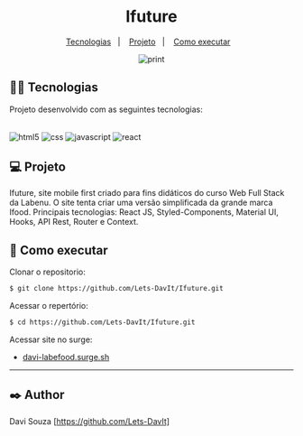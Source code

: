 <h1 align="center">Ifuture</h1>

<p align="center">
  <a href="#-tecnologias">Tecnologias</a>&nbsp;&nbsp;&nbsp;|&nbsp;&nbsp;&nbsp;
  <a href="#-projeto">Projeto</a>&nbsp;&nbsp;&nbsp;|&nbsp;&nbsp;&nbsp;
  <a href="#-como-executar">Como executar</a>&nbsp;&nbsp;&nbsp;
  


<p align="center"><img src='https://user-images.githubusercontent.com/98923819/184248020-b8ff56e6-8a64-4310-b723-b8125e4db99c.png' alt='print'></p>




## 👨‍💻 Tecnologias

Projeto desenvolvido com as seguintes tecnologias:
<div style="display: inline-block"><br/>
    <img align="center" src="https://img.shields.io/badge/HTML5-E34F26?style=for-the-badge&logo=html5&logoColor=white" alt="html5" />
    <img align="center" src="https://img.shields.io/badge/CSS3-1572B6?style=for-the-badge&logo=css3&logoColor=white" alt="css" />
    <img align="center" src="https://img.shields.io/badge/JavaScript-F7DF1E?style=for-the-badge&logo=javascript&logoColor=black" alt="javascript" />
    <img align="center" src="https://img.shields.io/badge/React-20232A?style=for-the-badge&logo=react&logoColor=61DAFB" alt="react" />
</div>

## 💻 Projeto

Ifuture, site mobile first criado para fins didáticos do curso Web Full Stack da Labenu.
O site tenta criar uma versão simplificada da grande marca Ifood.
Principais tecnologias: React JS, Styled-Components, Material UI, Hooks, API Rest, Router e Context.

## 🚀 Como executar

 Clonar o repositorio:
```bash
$ git clone https://github.com/Lets-DavIt/Ifuture.git
```
Acessar o repertório:
```bash
$ cd https://github.com/Lets-DavIt/Ifuture.git
```
Acessar site no surge:
- <a href="davi-labefood.surge.sh" target="_blank">davi-labefood.surge.sh</a>
****
## ✒️ Author

Davi Souza  [https://github.com/Lets-DavIt]
